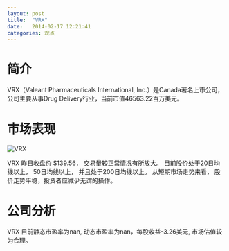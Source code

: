 ```yaml
---
layout: post
title:  "VRX"
date:   2014-02-17 12:21:41
categories: 观点
---
```


# 简介
VRX（Valeant Pharmaceuticals International, Inc.）是Canada著名上市公司，
公司主要从事Drug Delivery行业，当前市值46563.22百万美元。

# 市场表现

![VRX](http://finviz.com/chart.ashx?t=VRX&ty=c&ta=1&p=d&s=l)

VRX 昨日收盘价 $139.56，
交易量较正常情况有所放大。
目前股价处于20日均线以上，
50日均线以上，
并且处于200日均线以上。
从短期市场走势来看，
股价走势平稳，投资者应减少无谓的操作。

# 公司分析
VRX 目前静态市盈率为nan, 动态市盈率为nan，每股收益-3.26美元,
市场估值较为合理。
